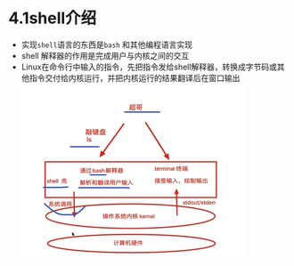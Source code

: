 # 4.1shell介绍

- 实现`shell`语言的东西是`bash` 和其他编程语言实现
- shell 解释器的作用是完成用户与内核之间的交互
- Linux在命令行中输入的指令，先把指令发给shell解释器，转换成字节码或其他指令交付给内核运行，并把内核运行的结果翻译后在窗口输出
  ![](../assets/Pasted%20image%2020230824095531.png)
